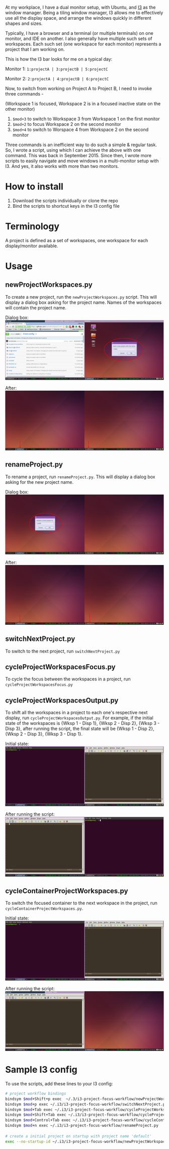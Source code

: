 At my workplace, I have a dual monitor setup, with Ubuntu, and [I3](https://i3wm.org/) as the window manager. Being a tiling window manager, I3 allows me to effectively use all the display space, and arrange the windows quickly in different shapes and sizes.

Typically, I have a browser and a terminal (or multiple terminals) on one monitor, and IDE on another. I also generally have multiple such sets of workspaces. Each such set (one workspace for each monitor) represents a project that I am working on. 

This is how the I3 bar looks for me on a typical day:

Monitor 1:
`1:projectA | 3:projectB | 5:projectC`

Monitor 2:
`2:projectA | 4:projectB | 6:projectC`

Now, to switch from working on Project A to Project B, I need to invoke three commands -

(Workspace 1 is focused, Workspace 2 is in a focused inactive state on the other monitor)

1. `$mod+3` to switch to Workspace 3 from Workspace 1 on the first monitor
2. `$mod+2` to focus Workspace 2 on the second monitor
3. `$mod+4` to switch to Worspace 4 from Workspace 2 on the second monitor 

Three commands is an inefficient way to do such a simple & regular task. So, I wrote a script, using which I can achieve the above with one command. This was back in September 2015. Since then, I wrote more scripts to easily navigate and move windows in a multi-monitor setup with I3. And yes, it also works with more than two monitors.

# How to install
1. Download the scripts individually or clone the repo
2. Bind the scripts to shortcut keys in the I3 config file

# Terminology
A project is defined as a set of workspaces, one workspace for each display/monitor available.

# Usage

## newProjectWorkspaces.py

To create a new project, run the `newProjectWorkspaces.py` script. This will display a dialog box asking for the project name. Names of the workspaces will contain the project name.

Dialog box:
![New project dialog box](img/new_project_dialog.png)

After:
![New set of workspaces](img/new_project_after.png)

## renameProject.py

To rename a project, run `renameProject.py`. This will display a dialog box asking for the new project name.

Dialog box:
![Rename project dialog box](img/rename_project_dialog.png)

After:
![After rename](img/rename_project_after.png)

## switchNextProject.py

To switch to the next project, run `switchNextProject.py`

## cycleProjectWorkspacesFocus.py

To cycle the focus between the workspaces in a project, run `cycleProjectWorkspacesFocus.py`

## cycleProjectWorkspacesOutput.py

To shift all the workspaces in a project to each one's respective next display, run `cycleProjectWorkspacesOutput.py`. For example, if the initial state of the workspaces is {Wksp 1 - Disp 1}, {Wksp 2 - Disp 2}, {Wksp 3 - Disp 3}, after running the script, the final state will be {Wksp 1 - Disp 2}, {Wksp 2 - Disp 3}, {Wksp 3 - Disp 1}.

Initial state:
![Initial state](img/initial_state.png)

After running the script:
![After workspace switch](img/after_cycle_workspace_display.png)

## cycleContainerProjectWorkspaces.py

To switch the focused container to the next workspace in the project, run `cycleContainerProjectWorkspaces.py`.

Initial state:
![Initial state](img/initial_state.png)

After running the script:
![Gvim moved](img/after_cycle_container.png)

# Sample I3 config
To use the scripts, add these lines to your I3 config:

``` sh
# project workflow bindings
bindsym $mod+Shift+p exec  ~/.3/i3-project-focus-workflow/newProjectWorkspaces.py
bindsym $mod+p exec ~/.i3/i3-project-focus-workflow/switchNextProject.py
bindsym $mod+Tab exec ~/.i3/i3-project-focus-workflow/cycleProjectWorkspacesFocus.py
bindsym $mod+Shift+Tab exec ~/.i3/i3-project-focus-workflow/cycleProjectWorkspacesOutput.py
bindsym $mod+Control+Tab exec ~/.i3/i3-project-focus-workflow/cycleContainerProjectWorkspaces.py
bindsym $mod+n exec ~/.i3/i3-project-focus-workflow/renameProject.py

# create a initial project on startup with project name 'default'
exec --no-startup-id ~/.i3/i3-project-focus-workflow/newProjectWorkspaces.py default
```

 
